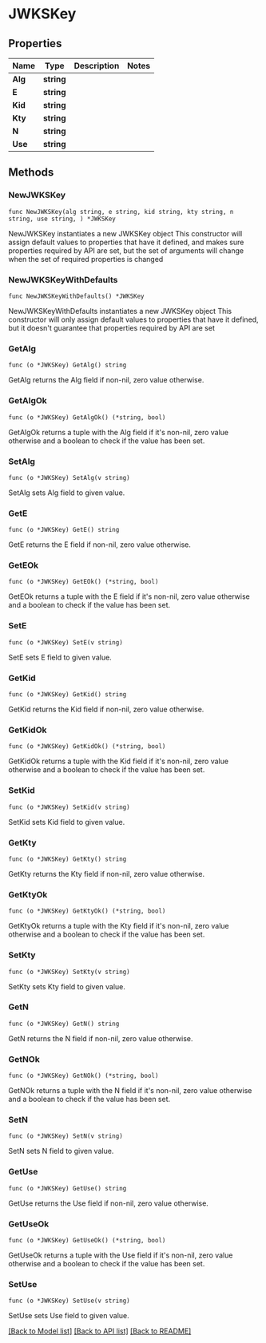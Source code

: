 # JWKSKey

## Properties

Name | Type | Description | Notes
------------ | ------------- | ------------- | -------------
**Alg** | **string** |  | 
**E** | **string** |  | 
**Kid** | **string** |  | 
**Kty** | **string** |  | 
**N** | **string** |  | 
**Use** | **string** |  | 

## Methods

### NewJWKSKey

`func NewJWKSKey(alg string, e string, kid string, kty string, n string, use string, ) *JWKSKey`

NewJWKSKey instantiates a new JWKSKey object
This constructor will assign default values to properties that have it defined,
and makes sure properties required by API are set, but the set of arguments
will change when the set of required properties is changed

### NewJWKSKeyWithDefaults

`func NewJWKSKeyWithDefaults() *JWKSKey`

NewJWKSKeyWithDefaults instantiates a new JWKSKey object
This constructor will only assign default values to properties that have it defined,
but it doesn't guarantee that properties required by API are set

### GetAlg

`func (o *JWKSKey) GetAlg() string`

GetAlg returns the Alg field if non-nil, zero value otherwise.

### GetAlgOk

`func (o *JWKSKey) GetAlgOk() (*string, bool)`

GetAlgOk returns a tuple with the Alg field if it's non-nil, zero value otherwise
and a boolean to check if the value has been set.

### SetAlg

`func (o *JWKSKey) SetAlg(v string)`

SetAlg sets Alg field to given value.


### GetE

`func (o *JWKSKey) GetE() string`

GetE returns the E field if non-nil, zero value otherwise.

### GetEOk

`func (o *JWKSKey) GetEOk() (*string, bool)`

GetEOk returns a tuple with the E field if it's non-nil, zero value otherwise
and a boolean to check if the value has been set.

### SetE

`func (o *JWKSKey) SetE(v string)`

SetE sets E field to given value.


### GetKid

`func (o *JWKSKey) GetKid() string`

GetKid returns the Kid field if non-nil, zero value otherwise.

### GetKidOk

`func (o *JWKSKey) GetKidOk() (*string, bool)`

GetKidOk returns a tuple with the Kid field if it's non-nil, zero value otherwise
and a boolean to check if the value has been set.

### SetKid

`func (o *JWKSKey) SetKid(v string)`

SetKid sets Kid field to given value.


### GetKty

`func (o *JWKSKey) GetKty() string`

GetKty returns the Kty field if non-nil, zero value otherwise.

### GetKtyOk

`func (o *JWKSKey) GetKtyOk() (*string, bool)`

GetKtyOk returns a tuple with the Kty field if it's non-nil, zero value otherwise
and a boolean to check if the value has been set.

### SetKty

`func (o *JWKSKey) SetKty(v string)`

SetKty sets Kty field to given value.


### GetN

`func (o *JWKSKey) GetN() string`

GetN returns the N field if non-nil, zero value otherwise.

### GetNOk

`func (o *JWKSKey) GetNOk() (*string, bool)`

GetNOk returns a tuple with the N field if it's non-nil, zero value otherwise
and a boolean to check if the value has been set.

### SetN

`func (o *JWKSKey) SetN(v string)`

SetN sets N field to given value.


### GetUse

`func (o *JWKSKey) GetUse() string`

GetUse returns the Use field if non-nil, zero value otherwise.

### GetUseOk

`func (o *JWKSKey) GetUseOk() (*string, bool)`

GetUseOk returns a tuple with the Use field if it's non-nil, zero value otherwise
and a boolean to check if the value has been set.

### SetUse

`func (o *JWKSKey) SetUse(v string)`

SetUse sets Use field to given value.



[[Back to Model list]](../README.md#documentation-for-models) [[Back to API list]](../README.md#documentation-for-api-endpoints) [[Back to README]](../README.md)


